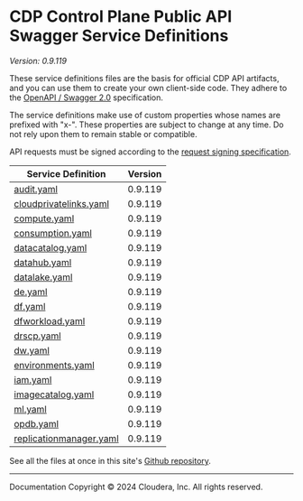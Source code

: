 # CDP Control Plane Public API Swagger Service Definitions

*Version: 0.9.119*

These service definitions files are the basis for official CDP API artifacts,
and you can use them to create your own client-side code. They adhere to the
[OpenAPI / Swagger 2.0](https://swagger.io/specification/v2/) specification.

The service definitions make use of custom properties whose names are prefixed
with "x-". These properties are subject to change at any time. Do not rely upon
them to remain stable or compatible.

API requests must be signed according to the
[request signing specification](request_signing.md).

| Service Definition | Version |
| --- | --- |
| [audit.yaml](./audit.yaml) | 0.9.119 |
| [cloudprivatelinks.yaml](./cloudprivatelinks.yaml) | 0.9.119 |
| [compute.yaml](./compute.yaml) | 0.9.119 |
| [consumption.yaml](./consumption.yaml) | 0.9.119 |
| [datacatalog.yaml](./datacatalog.yaml) | 0.9.119 |
| [datahub.yaml](./datahub.yaml) | 0.9.119 |
| [datalake.yaml](./datalake.yaml) | 0.9.119 |
| [de.yaml](./de.yaml) | 0.9.119 |
| [df.yaml](./df.yaml) | 0.9.119 |
| [dfworkload.yaml](./dfworkload.yaml) | 0.9.119 |
| [drscp.yaml](./drscp.yaml) | 0.9.119 |
| [dw.yaml](./dw.yaml) | 0.9.119 |
| [environments.yaml](./environments.yaml) | 0.9.119 |
| [iam.yaml](./iam.yaml) | 0.9.119 |
| [imagecatalog.yaml](./imagecatalog.yaml) | 0.9.119 |
| [ml.yaml](./ml.yaml) | 0.9.119 |
| [opdb.yaml](./opdb.yaml) | 0.9.119 |
| [replicationmanager.yaml](./replicationmanager.yaml) | 0.9.119 |

See all the files at once in this site's
[Github repository](https://github.com/cloudera/cdp-dev-docs/tree/master/api-docs/swagger).

----

Documentation Copyright © 2024 Cloudera, Inc. All rights reserved.

